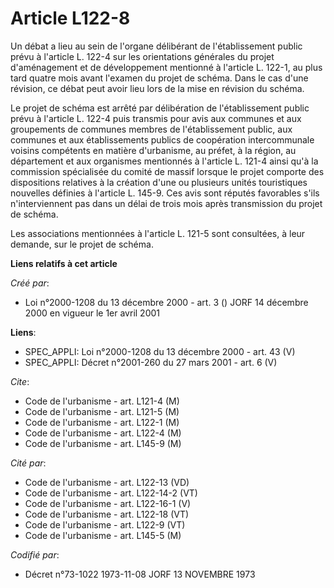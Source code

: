 # Article L122-8

Un débat a lieu au sein de l'organe délibérant de l'établissement public prévu à l'article L. 122-4 sur les orientations
générales du projet d'aménagement et de développement mentionné à l'article L. 122-1, au plus tard quatre mois avant l'examen
du projet de schéma. Dans le cas d'une révision, ce débat peut avoir lieu lors de la mise en révision du schéma.

Le projet de schéma est arrêté par délibération de l'établissement public prévu à l'article L. 122-4 puis transmis pour avis
aux communes et aux groupements de communes membres de l'établissement public, aux communes et aux établissements publics de
coopération intercommunale voisins compétents en matière d'urbanisme, au préfet, à la région, au département et aux
organismes mentionnés à l'article L. 121-4 ainsi qu'à la commission spécialisée du comité de massif lorsque le projet
comporte des dispositions relatives à la création d'une ou plusieurs unités touristiques nouvelles définies à l'article L.
145-9. Ces avis sont réputés favorables s'ils n'interviennent pas dans un délai de trois mois après transmission du projet de
schéma.

Les associations mentionnées à l'article L. 121-5 sont consultées, à leur demande, sur le projet de schéma.

**Liens relatifs à cet article**

_Créé par_:

  - Loi n°2000-1208 du 13 décembre 2000 - art. 3 () JORF 14 décembre 2000 en vigueur le 1er avril 2001

**Liens**:

  - SPEC_APPLI: Loi n°2000-1208 du 13 décembre 2000 - art. 43 (V)
  - SPEC_APPLI: Décret n°2001-260 du 27 mars 2001 - art. 6 (V)

_Cite_:

  - Code de l'urbanisme - art. L121-4 (M)
  - Code de l'urbanisme - art. L121-5 (M)
  - Code de l'urbanisme - art. L122-1 (M)
  - Code de l'urbanisme - art. L122-4 (M)
  - Code de l'urbanisme - art. L145-9 (M)

_Cité par_:

  - Code de l'urbanisme - art. L122-13 (VD)
  - Code de l'urbanisme - art. L122-14-2 (VT)
  - Code de l'urbanisme - art. L122-16-1 (V)
  - Code de l'urbanisme - art. L122-18 (VT)
  - Code de l'urbanisme - art. L122-9 (VT)
  - Code de l'urbanisme - art. L145-5 (M)

_Codifié par_:

  - Décret n°73-1022 1973-11-08 JORF 13 NOVEMBRE 1973
